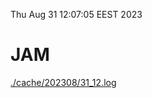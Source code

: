 Thu Aug 31 12:07:05 EEST 2023
# JAM
<a href='./cache/202308/31_12.log'>./cache/202308/31_12.log</a>
